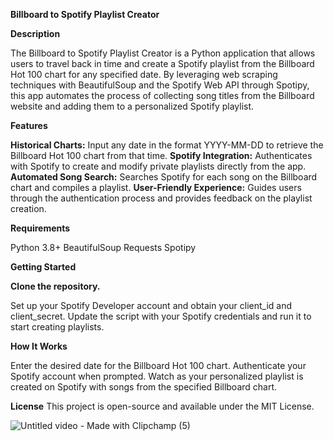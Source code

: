 **Billboard to Spotify Playlist Creator**

**Description**

The Billboard to Spotify Playlist Creator is a Python application that allows users to travel back in time and create a Spotify playlist from the Billboard Hot 100 chart for any specified date. By leveraging web scraping techniques with BeautifulSoup and the Spotify Web API through Spotipy, this app automates the process of collecting song titles from the Billboard website and adding them to a personalized Spotify playlist.

**Features**

**Historical Charts:** Input any date in the format YYYY-MM-DD to retrieve the Billboard Hot 100 chart from that time.
**Spotify Integration:** Authenticates with Spotify to create and modify private playlists directly from the app.
**Automated Song Search:** Searches Spotify for each song on the Billboard chart and compiles a playlist.
**User-Friendly Experience:** Guides users through the authentication process and provides feedback on the playlist creation.

**Requirements**

Python 3.8+
BeautifulSoup
Requests
Spotipy

**Getting Started**

**Clone the repository.**

Set up your Spotify Developer account and obtain your client_id and client_secret.
Update the script with your Spotify credentials and run it to start creating playlists.

**How It Works**

Enter the desired date for the Billboard Hot 100 chart.
Authenticate your Spotify account when prompted.
Watch as your personalized playlist is created on Spotify with songs from the specified Billboard chart.

**License**
This project is open-source and available under the MIT License.


![Untitled video - Made with Clipchamp (5)](https://github.com/user-attachments/assets/ba103bab-dd88-4e1f-bcbf-7555e9b12cc6)
